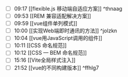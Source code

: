
- [ ] 09:17 [[flexible.js 移动端自适应方案]] ^thnaag
- [ ] 09:53 [[REM 兼容适配解决方案]]
- [ ] 09:59 [[vue组件单列模式]]
- [ ] 10:00 [[实现Web端即时通讯的方法]] ^jolzkn
- [ ] 10:04 [[vue用JavaScript调用的组件]]
- [ ] 10:11 [[CSS 命名规范]]
- [ ] 10:12 [[CSS — BEM 命名规范]]
- [ ] 15:16 [[Vite全局样式注入]]
- [ ] 21:52 [[vue的不同构建版本]] ^ffhlg7
